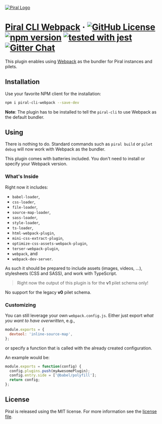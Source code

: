 [![Piral Logo](https://github.com/smapiot/piral/raw/master/docs/assets/logo.png)](https://piral.io)

# [Piral CLI Webpack](https://piral.io) &middot; [![GitHub License](https://img.shields.io/badge/license-MIT-blue.svg)](https://github.com/smapiot/piral/blob/master/LICENSE) [![npm version](https://img.shields.io/npm/v/piral-cli-webpack.svg?style=flat)](https://www.npmjs.com/package/piral-cli-webpack) [![tested with jest](https://img.shields.io/badge/tested_with-jest-99424f.svg)](https://jestjs.io) [![Gitter Chat](https://badges.gitter.im/gitterHQ/gitter.png)](https://gitter.im/piral-io/community)

This plugin enables using [Webpack](https://webpack.js.org) as the bundler for Piral instances and pilets.

## Installation

Use your favorite NPM client for the installation:

```sh
npm i piral-cli-webpack --save-dev
```

**Note**: The plugin has to be installed to tell the `piral-cli` to use Webpack as the default bundler.

## Using

There is nothing to do. Standard commands such as `piral build` or `pilet debug` will now work with Webpack as the bundler.

This plugin comes with batteries included. You don't need to install or specify your Webpack version.

### What's Inside

Right now it includes:

- `babel-loader`,
- `css-loader`,
- `file-loader`,
- `source-map-loader`,
- `sass-loader`,
- `style-loader`,
- `ts-loader`,
- `html-webpack-plugin`,
- `mini-css-extract-plugin`,
- `optimize-css-assets-webpack-plugin`,
- `terser-webpack-plugin`,
- `webpack`, and
- `webpack-dev-server`.

As such it should be prepared to include assets (images, videos, ...), stylesheets (CSS and SASS), and work with TypeScript.

> Right now the output of this plugin is for the **v1** pilet schema only!

No support for the legacy **v0** pilet schema.

### Customizing

You can still leverage your own `webpack.config.js`. Either just export *what you want to have overwritten*, e.g.,

```js
module.exports = {
  devtool: 'inline-source-map',
};
```

or specify a function that is called with the already created configuration.

An example would be:

```js
module.exports = function(config) {
  config.plugins.push(myAwesomePlugin);
  config.entry.side = ['@babel/polyfill'];
  return config;
};
```

## License

Piral is released using the MIT license. For more information see the [license file](./LICENSE).
